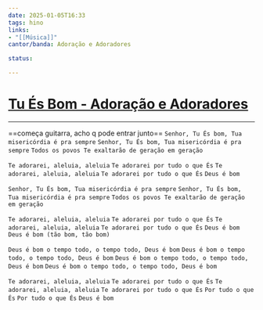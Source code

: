 ```yaml
---
date: 2025-01-05T16:33
tags: hino
links: 
- "[[Música]]"
cantor/banda: Adoração e Adoradores

status: 

---
```

# [Tu És Bom - Adoração e Adoradores](https://www.youtube.com/watch?v=BZCb92bivGA)
---

==começa guitarra, acho q pode entrar junto==
`Senhor, Tu És bom, Tua misericórdia é pra sempre`
`Senhor, Tu És bom, Tua misericórdia é pra sempre`
`Todos os povos Te exaltarão de geração em geração`

`Te adorarei, aleluia, aleluia`
`Te adorarei por tudo o que És`
`Te adorarei, aleluia, aleluia`
`Te adorarei por tudo o que És`
`Deus é bom`

`Senhor, Tu És bom, Tua misericórdia é pra sempre`
`Senhor, Tu És bom, Tua misericórdia é pra sempre`
`Todos os povos Te exaltarão de geração em geração`

`Te adorarei, aleluia, aleluia`
`Te adorarei por tudo o que És`
`Te adorarei, aleluia, aleluia`
`Te adorarei por tudo o que És`
`Deus é bom`
`Deus é bom (tão bom, tão bom)`

`Deus é bom o tempo todo, o tempo todo, Deus é bom`
`Deus é bom o tempo todo, o tempo todo, Deus é bom`
`Deus é bom o tempo todo, o tempo todo, Deus é bom`
`Deus é bom o tempo todo, o tempo todo, Deus é bom`

`Te adorarei, aleluia, aleluia`
`Te adorarei por tudo o que És`
`Te adorarei, aleluia, aleluia`
`Te adorarei por tudo o que És`
`Por tudo o que És`
`Por tudo o que És`
`Deus é bom`